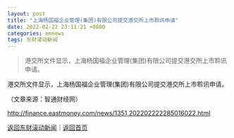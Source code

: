 ```yaml
---
layout: post
title: "上海杨国福企业管理(集团)有限公司提交港交所上市聆讯申请"
date: 2022-02-22 23:11:21 +0800
categories: emnews
tags: 东财滚动新闻
---
```

> 港交所文件显示，上海杨国福企业管理(集团)有限公司提交港交所上市聆讯申请。

<p>港交所文件显示，上海杨国福企业管理(集团)有限公司提交港交所上市聆讯申请。</p><p class="em_media">（文章来源：智通财经网）</p>

<http://finance.eastmoney.com/news/1351,202202222285016022.html>

[返回东财滚动新闻](//finews.withounder.com/emnews/)｜[返回首页](//finews.withounder.com/)